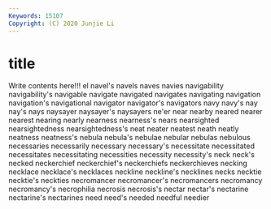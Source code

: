 ```yaml
---
Keywords: 15107
Copyright: (C) 2020 Junjie Li
---
```


# title

Write contents here!!!
el 
navel's 
navels 
naves 
navies 
navigability 
navigability's 
navigable 
navigate
navigated 
navigates 
navigating 
navigation 
navigation's 
navigational 
navigator 
navigator's 
navigators 
navy
navy's 
nay 
nay's 
nays 
naysayer 
naysayer's 
naysayers 
ne'er 
near 
nearby
neared 
nearer 
nearest 
nearing 
nearly 
nearness 
nearness's 
nears 
nearsighted 
nearsightedness
nearsightedness's 
neat 
neater 
neatest 
neath 
neatly 
neatness 
neatness's 
nebula 
nebula's
nebulae 
nebular 
nebulas 
nebulous 
necessaries 
necessarily 
necessary 
necessary's 
necessitate 
necessitated
necessitates 
necessitating 
necessities 
necessity 
necessity's 
neck 
neck's 
necked 
neckerchief 
neckerchief's
neckerchiefs 
neckerchieves 
necking 
necklace 
necklace's 
necklaces 
neckline 
neckline's 
necklines 
necks
necktie 
necktie's 
neckties 
necromancer 
necromancer's 
necromancers 
necromancy 
necromancy's 
necrophilia 
necrosis
necrosis's 
nectar 
nectar's 
nectarine 
nectarine's 
nectarines 
need 
need's 
needed 
needful
needier 
